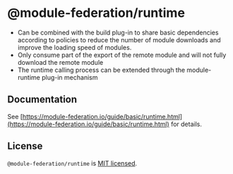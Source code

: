 # @module-federation/runtime

- Can be combined with the build plug-in to share basic dependencies according to policies to reduce the number of module downloads and improve the loading speed of modules.
- Only consume part of the export of the remote module and will not fully download the remote module
- The runtime calling process can be extended through the module-runtime plug-in mechanism

## Documentation

See [https://module-federation.io/guide/basic/runtime.html](https://module-federation.io/guide/basic/runtime.html) for details.

## License

`@module-federation/runtime` is [MIT licensed](https://github.com/module-federation/core/blob/main/packages/runtime/LICENSE).
